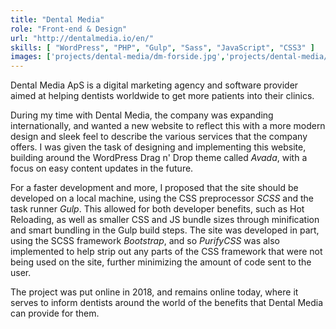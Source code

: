 ```yaml
---
title: "Dental Media"
role: "Front-end & Design"
url: "http://dentalmedia.io/en/"
skills: [ "WordPress", "PHP", "Gulp", "Sass", "JavaScript", "CSS3" ]
images: ['projects/dental-media/dm-forside.jpg','projects/dental-media/dm-header.jpg','projects/dental-media/dm-readmore.jpg','projects/dental-media/dm-steps.jpg']
---
```


Dental Media ApS is a digital marketing agency and software provider aimed at helping dentists worldwide to get more patients into their clinics.

During my time with Dental Media, the company was expanding internationally, and wanted a new website to reflect this with a more modern design and sleek feel to describe the various services that the company offers. I was given the task of designing and implementing this website, building around the WordPress Drag n' Drop theme called _Avada_, with a focus on easy content updates in the future.

For a faster development and more, I proposed that the site should be developed on a local machine, using the CSS preprocessor _SCSS_ and the task runner _Gulp_. This allowed for both developer benefits, such as Hot Reloading, as well as smaller CSS and JS bundle sizes through minification and smart bundling in the Gulp build steps. The site was developed in part, using the SCSS framework _Bootstrap_, and so _PurifyCSS_ was also implemented to help strip out any parts of the CSS framework that were not being used on the site, further minimizing the amount of code sent to the user.

The project was put online in 2018, and remains online today, where it serves to inform dentists around the world of the benefits that Dental Media can provide for them.
